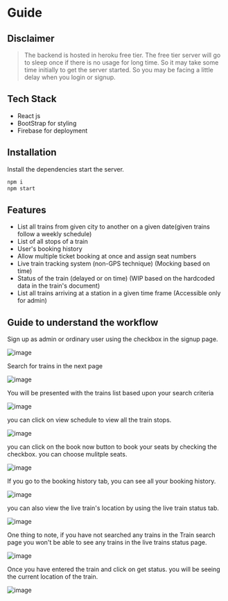 # Guide
## Disclaimer
   
> The backend is hosted in heroku free tier.
> The free tier server will go to sleep once if
> there is no usage for long time. So it may take some
> time initially to get the server started. So you may be
> facing a little delay when you login or signup.

## Tech Stack
 - React js
 - BootStrap for styling
 - Firebase for deployment

## Installation

Install the dependencies start the server.

```sh
npm i
npm start
```

## Features
 - List all trains from given city to another on a given date(given trains follow a
weekly schedule)
 - List of all stops of a train
 - User's booking history
 - Allow multiple ticket booking at once and assign seat numbers
 - Live train tracking system (non-GPS technique) (Mocking based on time)
 - Status of the train (delayed or on time) (WIP based on the hardcoded data in the train's document)
 - List all trains arriving at a station in a given time frame (Accessible only for admin)

## Guide to understand the workflow

Sign up as admin or ordinary user using the checkbox in the signup page.

![image](https://user-images.githubusercontent.com/20830832/112756236-e10c9f80-9001-11eb-987a-bb39ffcb2525.png)

Search for trains in the next page

![image](https://user-images.githubusercontent.com/20830832/112756401-9dfefc00-9002-11eb-8b9b-13360bd5425b.png)

You will be presented with the trains list based upon your search criteria

![image](https://user-images.githubusercontent.com/20830832/112756437-ce469a80-9002-11eb-9c84-e8ded4445c35.png)

you can click on view schedule to view all the train stops.

![image](https://user-images.githubusercontent.com/20830832/112756457-e3bbc480-9002-11eb-8f2c-53023f232992.png)

you can click on the book now button to book your seats by checking the checkbox. you can choose mulitple seats.

![image](https://user-images.githubusercontent.com/20830832/112756496-11a10900-9003-11eb-8d4f-33f4aff4a724.png)

If you go to the booking history tab, you can see all your booking history.

![image](https://user-images.githubusercontent.com/20830832/112756516-31383180-9003-11eb-853c-f8305ac4e876.png)

you can also view the live train's location by using the live train status tab.

![image](https://user-images.githubusercontent.com/20830832/112756562-6e042880-9003-11eb-9de1-d356341aba18.png)

One thing to note, if you have not searched any trains in the Train search page you won't be able to see any trains in the 
live trains status page.

![image](https://user-images.githubusercontent.com/20830832/112756586-9429c880-9003-11eb-923c-80dc5929d705.png)

Once you have entered the train and click on get status. you will be seeing the current location of the train.

![image](https://user-images.githubusercontent.com/20830832/112756646-c6d3c100-9003-11eb-814c-39393e199e08.png)

